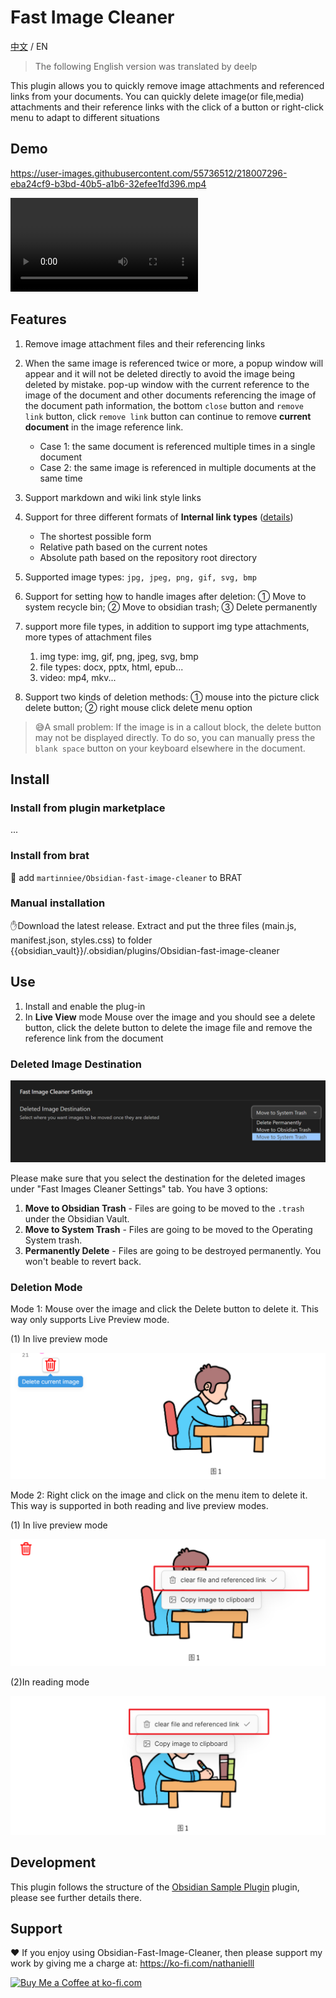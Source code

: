 # Fast Image Cleaner

[中文](./ZH.md) / EN

> The following English version was translated by deelp

This plugin allows you to quickly remove image attachments and referenced links from your documents. You can quickly delete image(or file,media) attachments and their reference links with the click of a button or right-click menu to adapt to different situations

## Demo




https://user-images.githubusercontent.com/55736512/218007296-eba24cf9-b3bd-40b5-a1b6-32efee1fd396.mp4




<video src="assets/obsidian插件开发-删除图片插件改进删除方法-20230208-2-ai配音版本.mp4"></video>




## Features

1. Remove image attachment files and their referencing links
2. When the same image is referenced twice or more, a popup window will appear and it will not be deleted directly to avoid the image being deleted by mistake. pop-up window with the current reference to the image of the document and other documents referencing the image of the document path information, the bottom `close` button and `remove link` button, click `remove link` button can continue to remove **current document** in the image reference link.
   - Case 1: the same document is referenced multiple times in a single document
   - Case 2: the same image is referenced in multiple documents at the same time
3. Support markdown and wiki link style links
4. Support for three different formats of **Internal link types** ([details](https://help.obsidian.md/Linking+notes+and+files/Internal+links))

     - The shortest possible form
     - Relative path based on the current notes
     - Absolute path based on the repository root directory

5. Supported image types: `jpg, jpeg, png, gif, svg, bmp`

6. Support for setting how to handle images after deletion: ① Move to system recycle bin;  ② Move to obsidian trash; ③ Delete permanently
7. support more file types, in addition to support img type attachments, more types of attachment files
   1. img type: img, gif, png, jpeg, svg, bmp
   2. file types: docx, pptx, html, epub...
   3. video: mp4, mkv... 

8. Support two kinds of deletion methods: ① mouse into the picture click delete button; ② right mouse click delete menu option


> 😅A small problem: If the image is in a callout block, the delete button may not be displayed directly. To do so, you can manually press the `blank space` button on your keyboard elsewhere in the document.



## Install

### Install from plugin marketplace

...

### Install from brat

👦 add  `martinniee/Obsidian-fast-image-cleaner` to BRAT

### Manual installation


✋Download the latest release. Extract and put the three files (main.js, manifest.json, styles.css) to folder {{obsidian_vault}}/.obsidian/plugins/Obsidian-fast-image-cleaner

## Use

1. Install and enable the plug-in
2. In **Live View** mode Mouse over the image and you should see a delete button, click the delete button to delete the image file and remove the reference link from the document

### Deleted Image Destination

![image-20230209180042264](assets/README-images/image-20230209180042264.png)

Please make sure that you select the destination for the deleted images under "Fast Images Cleaner Settings" tab. You have 3 options:

1. **Move to Obsidian Trash** - Files are going to be moved to the `.trash` under the Obsidian Vault.
2. **Move to System Trash** - Files are going to be moved to the Operating System trash.
3. **Permanently Delete** - Files are going to be destroyed permanently. You won't beable to revert back.

### Deletion Mode



Mode 1: Mouse over the image and click the Delete button to delete it. This way only supports Live Preview mode.

(1) In live preview mode





![image-20230215115615348](assets/README-images/image-20230215115615348.png)





Mode 2: Right click on the image and click on the menu item to delete it. This way is supported in both reading and live preview modes.

(1) In live preview mode



![image-20230215115740755](assets/README-images/image-20230215115740755.png)



(2)In reading mode



![image-20230215115818647](assets/README-images/image-20230215115818647.png)

## Development

This plugin follows the structure of the [Obsidian Sample Plugin](https://github.com/obsidianmd/obsidian-sample-plugin) plugin, please see further details there.



## Support

❤ If you enjoy using Obsidian-Fast-Image-Cleaner, then please support my work by giving me a charge at: https://ko-fi.com/nathanielll



<a href='https://ko-fi.com/J3J6IL7MY' target='_blank'><img height='36' style='border:0px;height:36px;' src='https://storage.ko-fi.com/cdn/kofi3.png?v=3' border='0' alt='Buy Me a Coffee at ko-fi.com' /></a>
